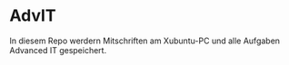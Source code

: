 # AdvIT

In diesem Repo werdern Mitschriften am Xubuntu-PC und alle Aufgaben Advanced IT gespeichert.
